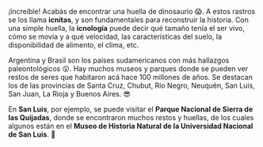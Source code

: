 ¡Increíble! Acabás de encontrar una huella de dinosaurio :scream:. A estos rastros se los llama **icnitas**, y son fundamentales para reconstruir la historia. Con una simple huella, la **icnología** puede decir qué tamaño tenía el ser vivo, cómo se movía y a qué velocidad, las características del suelo, la disponibilidad de alimento, el clima, etc. 

Argentina y  Brasil son los países sudamericanos con más hallazgos paleontológicos :open_mouth:. Hay muchos museos y parques donde se pueden ver restos de seres que habitaron acá hace 100 millones de años. Se destacan los de las provincias de Santa Cruz, Chubut, Río Negro, Neuquén, San Luis, San Juan, La Rioja y Buenos Aires. :sunglasses:

En **San Luis**, por ejemplo, se puede visitar el **Parque Nacional de Sierra de las Quijadas**, donde se encontraron muchos restos y huellas, de los cuales algunos están en el **Museo de Historia Natural de la Universidad Nacional de San Luis**. :european_post_office: 